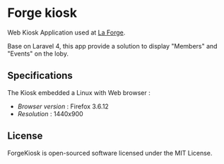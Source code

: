 # Forge kiosk

Web Kiosk Application used at [La Forge](http://laforge-coworking.be).

Base on Laravel 4, this app provide a solution to display "Members" and "Events" on the loby.

## Specifications

The Kiosk embedded a Linux with Web browser :

* _Browser version_ : Firefox 3.6.12
* _Resolution_ : 1440x900

## License

ForgeKiosk is open-sourced software licensed under the MIT License.